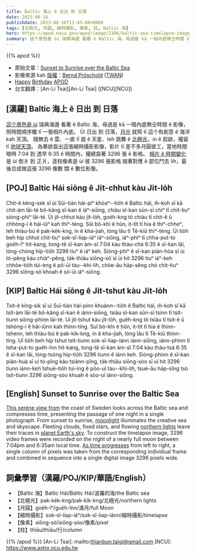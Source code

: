 ```yaml
---
title: Baltic 海上 ê 日出 到 日落
date: 2023-06-16
publishdate: 2023-06-16T11:45:00+0800
tags: [北極光, 月圓, 縮時攝影, 像素, 柱, Baltic 海]
hero: https://apod.nasa.gov/apod/image/2306/baltic-sea-timelapse-image_with-timescale600.jpg
summary: 這个景色是 ùi 瑞典海邊 看著 ê Baltic 海，毋過是 kā 一暗內底無仝時間 ê 影像，照時間順序櫼 tī 一張相片內底。
---
```


{{% apod %}}

- 原始文章：[Sunset to Sunrise over the Baltic Sea](https://apod.nasa.gov/apod/)
- 影像來源 kah [版權][copyright]：[Bernd Pröschold](https://www.sternstunden.net/) ([TWAN](https://www.twanight.org))
- [Happy][Happy] [Birthday][Birthday] [APOD][APOD]
- 台文翻譯：[An-Li Tsai][An-Li Tsai] ([NCU][NCU])

## [漢羅] Baltic 海上 ê 日出 到 日落
[這个景色是 ùi][This serene view from] 瑞典海邊 看著 ê Baltic 海，毋過是 kā 一暗內底無仝時間 ê 影像，照時間順序櫼 tī 一張相片內底。
Ùi 日出 到 日落，[月光][moonlight] 就照 tī 這个有創意 ê 海洋 kah 天頂。
隨無去 ê 雲、一直 tī 遐 ê 天星、leh 跳舞 ê [北極光][northern lights]，in ê 跤跡，攏留 tī [地球天頂][planet Earth's sky]。
為著欲翕出這張縮時攝影影像，影片 tī 差不多月圓彼工，當地時間 暗時 7:04 到 透早 6:35 ê 時間內，攏總翕著 3296 張 ê 影格。
[相片 ê 時間變化][As time progresses] 是 ùi 倒爿 到 正爿，逐柱像素是 ùi 彼 3296 張影格 揣著對應 ê 部位鬥去 lih，最後合成做這張 3296 像數 闊 ê 數位影像。

## [POJ] Baltic Hái siōng ê Ji̍t-chhut kàu Ji̍t-lo̍h
Chit-ê kéng-sek sī ùi Sūi-tián hái-piⁿ khòaⁿ--tio̍h ê Baltic hái, m̄-koh sī kā chi̍t-àm lāi-té bô-kâng sî-kan ê iáⁿ-siōng, chiàu sî-kan sūn-sī chiⁿ tī chi̍t-tiuⁿ siòng-phìⁿ lāi-té.
Ùi ji̍t-chhut kàu ji̍t-lo̍h, goe̍h-kng tō chiàu tī chit-ê ū chhòng-ì ê hái-iûⁿ kah thiⁿ-téng.
Sûi bô-khì ê hûn, it-ti̍t tī hia ê thiⁿ-chheⁿ, leh thiàu-bú ê pak-ke̍k-kng, in ê kha-jiah, lóng lâu tī Tē-kiû thiⁿ-téng.
Ūi tio̍h beh hip chhut chit-tiuⁿ sok-sî-liap-iáⁿ iáⁿ-siōng, iáⁿ-phìⁿ tī chha-put-to goe̍h-îⁿ hit-kang, tong-tē sî-kan àm-sî 7:04 kàu thàu-chá 6:35 ê sî-kan lāi, lóng-chóng hip-tio̍h 3296 tiuⁿ ê iáⁿ keh.
Siòng-phìⁿ ê sî-kan piàn-hòa sī ùi tò-pêng kàu chiàⁿ-pêng, ta̍k-thiāu siōng-sò͘ sī ùi hit 3296 tiuⁿ iáⁿ-keh chhōe-tio̍h tùi-èng ê pō͘-ūi tàu--khì-lih, chòe-āu ha̍p-sêng chò chit-tiuⁿ 3296 siōng-sò͘ khoah ê sò͘-ūi iáⁿ-siōng.

## [KIP] Baltic Hái siōng ê Ji̍t-tshut kàu Ji̍t-lo̍h
Tsit-ê kíng-sik sī uì Suī-tián hái-pinn khuànn--tio̍h ê Baltic hái, m̄-koh sī kā tsi̍t-àm lāi-té bô-kâng sî-kan ê iánn-siōng, tsiàu sî-kan sūn-sī tsinn tī tsi̍t-tiunn siòng-phìnn lāi-té.
Uì ji̍t-tshut kàu ji̍t-lo̍h, gue̍h-kng tō tsiàu tī tsit-ê ū tshòng-ì ê hái-iûnn kah thinn-tíng.
Suî bô-khì ê hûn, it-ti̍t tī hia ê thinn-tshenn, leh thiàu-bú ê pak-ki̍k-kng, in ê kha-jiah, lóng lâu tī Tē-kiû thinn-tíng.
Uī tio̍h beh hip tshut tsit-tiunn sok-sî-liap-iánn iánn-siōng, iánn-phìnn tī tsha-put-to gue̍h-înn hit-kang, tong-tē sî-kan àm-sî 7:04 kàu thàu-tsá 6:35 ê sî-kan lāi, lóng-tsóng hip-tio̍h 3296 tiunn ê iánn keh.
Siòng-phìnn ê sî-kan piàn-huà sī uì tò-pîng kàu tsiànn-pîng, ta̍k-thiāu siōng-sòo sī uì hit 3296 tiunn iánn-keh tshuē-tio̍h tuì-ìng ê pōo-uī tàu--khì-lih, tsuè-āu ha̍p-sîng tsò tsit-tiunn 3296 siōng-sòo khuah ê sòo-uī iánn-siōng.

## [English] Sunset to Sunrise over the Baltic Sea
[This serene view from][This serene view from] the coast of Sweden looks across the Baltic sea and compresses time, presenting the passage of one night in a single photograph.
From sunset to sunrise, [moonlight][moonlight] illuminates the creative sea and skyscape.
Fleeting clouds, fixed stars, and flowing [northern lights][northern lights] leave their traces in [planet Earth's sky][planet Earth's sky].
To construct the timelapse image, 3296 video frames were recorded on the night of a nearly full moon between 7:04pm and 6:35am local time.
[As time progresses][As time progresses] from left to right, a single column of pixels was taken from the corresponding individual frame and combined in sequence into a single digital image 3296 pixels wide.

## 詞彙學習（漢羅/POJ/KIP/華語/English）
- 【Baltic 海】Baltic Hái/Baltic Hái/波羅的海/the Baltic sea
- 【北極光】pak-ke̍k-kng/pak-ki̍k-kng/北極光/northern lights
- 【月圓】goe̍h-îⁿ/gue̍h-înn/滿月/full Moon
- 【縮時攝影】sok-sî-liap-iáⁿ/sok-sî-liap-iánn/縮時攝影/timelapse
- 【像素】siōng-sò͘/siōng-sòo/像素/pixel
- 【柱】thiāu/thiāu/行/column

{{% /apod %}}
[An-Li Tsai]: mailto:thianbun.taigi@gmail.com
[NCU]: https://www.astro.ncu.edu.tw

[copyright]: https://apod.nasa.gov/apod/fap/lib/about_apod.html#srapply
[License]: https://creativecommons.org/licenses/by/2.0/

[This serene view from]:https://vimeo.com/834367421
[moonlight]:https://www.sternstunden.net/moonlight.html
[northern lights]:https://www.sternstunden.net/moonlight.html
[planet Earth's sky]:https://solarsystem.nasa.gov/skywatching/whats-up/
[As time progresses]:https://apod.nasa.gov/apod/image/2306/baltic-sea-timelapse-image_with-timescale600.jpg

[Happy]:https://www.minorplanetcenter.net/db_search/show_object?utf8=%E2%9C%93&object_id=Nemiroff
[Birthday]:https://www.minorplanetcenter.net/db_search/show_object?utf8=%E2%9C%93&object_id=Bonnell
[APOD]:https://apod.nasa.gov/apod/ap950616.html
